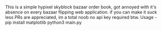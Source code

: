 This is a simple hypixel skyblock bazaar order book, got annoyed with it's absence on every bazaar flipping web application. if you can make it suck less PRs are appreciated, im a total noob
no api key required btw. 
Usage - pip install matplotlib
python3 main.py
